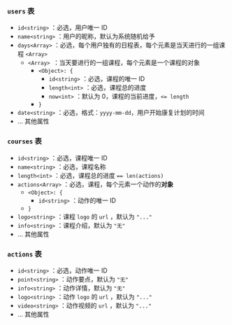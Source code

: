 ### `users` 表

- `id<string>` ：必选，用户唯一 ID
- `name<string>` ：用户的昵称，默认为系统随机给予
- `days<Array>` ：必选，每个用户独有的日程表，每个元素是当天进行的一组课程 `<Array>`
  - `<Array> `：当天要进行的一组课程，每个元素是一个课程的对象
    - `<Object>: {`
      - `id<string>` ：必选，课程的唯一 ID
      - `length<int>` ：必选，课程总的进度
      - `now<int>` ：默认为 0，课程的当前进度，`<= length`
    - `}`
- `date<string>` ：必选，格式：`yyyy-mm-dd`，用户开始康复计划的时间
- ... 其他属性

### `courses` 表

- `id<string>` ：必选，课程唯一 ID
- `name<string>` ：必选，课程名称
- `length<int>` ：必选，课程总的进度 `== len(actions)`
- `actions<Array>` ：必选，课程，每个元素一个动作的**对象**
  - `<Object>: {`
    - `id<string>` ：动作的唯一 ID
  - `}`
- `logo<string>` ：课程 `logo` 的 `url` ，默认为 `"..."`
- `info<string>` ：课程介绍，默认为 `"无"`
- ... 其他属性

### `actions` 表

- `id<string>` ：必选，动作唯一 ID
- `point<string>` ：动作要点，默认为 `"无"`
- `info<string>` ：动作详情，默认为 `"无"`
- `logo<string>` ：动作 `logo` 的 `url` ，默认为 `"..."`
- `video<string>` ：动作视频的 `url` ，默认为 `"..."`
- ... 其他属性